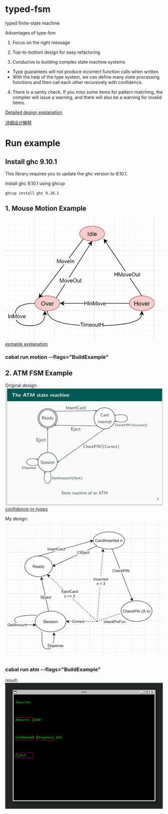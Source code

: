 typed-fsm
==========

typed finite-state machine

Advantages of type-fsm
1. Focus on the right message

2. Top-to-bottom design for easy refactoring

3. Conducive to building complex state machine systems

  + Type guarantees will not produce incorrect function calls when written
  + With the help of the type system, we can define many state processing functions and then call each other recursively with confidence.

4. There is a sanity check. If you miss some items for pattern matching, the compiler will issue a warning, and there will also be a warning for invalid items.

[Detailed design explanation](./more-en.md)

[详细设计解释](./more.md)

# Run example
## Install ghc 9.10.1
This library requires you to update the ghc version to 9.10.1.

Install ghc 9.10.1 using ghcup 
```shell
ghcup install ghc 9.10.1
```

## 1. Mouse Motion Example
![msg](data/png/motion_trans_msg.png)
[exmaple explanation](./more-en.md)
### cabal run motion  --flags="BuildExample"

## 2. ATM FSM Example
Original design:
![msg](data/png/atm.png)
[confidence-in-types](https://github.com/CodingCellist/talks/blob/main/2024-03-06-spls-st-andrews/confidence-in-types.pdf)

My design:
![atm-new](data/png/atm-new.png)
### cabal run atm  --flags="BuildExample"

result:
![atm-gui](data/png/atm-gui.png)

